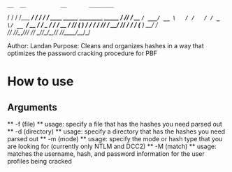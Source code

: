     __  __           __       ________                               
   / / / /___ ______/ /_     / ____/ /__  ____ _____  ________  _____
  / /_/ / __ `/ ___/ __ \   / /   / / _ \/ __ `/ __ \/ ___/ _ \/ ___/
 / __  / /_/ (__  ) / / /  / /___/ /  __/ /_/ / / / (__  )  __/ /    
/_/ /_/\__,_/____/_/ /_/   \____/_/\___/\__,_/_/ /_/____/\___/_/     
                                                                   
Author: Landan
Purpose: Cleans and organizes hashes in a way that optimizes the password cracking procedure for PBF

# How to use
## Arguments

** -f (file) **
usage: specify a file that has the hashes you need parsed out
** -d (directory) **
usage: specify a directory that has the hashes you need parsed out
** -m (mode) **
usage: specify the mode or hash type that you are looking for (currently only NTLM and DCC2)
** -M (match) **
usage: matches the username, hash, and password information for the user profiles being cracked

